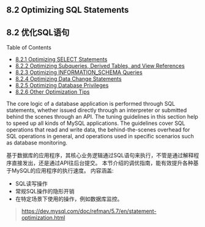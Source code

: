 ## 8.2 Optimizing SQL Statements

## 8.2 优化SQL语句


Table of Contents

- [8.2.1 Optimizing SELECT Statements](./8.2.1-select-optimization.md)
- [8.2.2 Optimizing Subqueries, Derived Tables, and View References](./8.2.2-subquery-optimization.md)
- [8.2.3 Optimizing INFORMATION_SCHEMA Queries](./8.2.3-information-schema-optimization.md)
- [8.2.4 Optimizing Data Change Statements](./8.2.4-data-change-optimization.md)
- [8.2.5 Optimizing Database Privileges](./8.2.5-permission-optimization.md)
- [8.2.6 Other Optimization Tips](./8.2.6-miscellaneous-optimization-tips.md)


The core logic of a database application is performed through SQL statements, whether issued directly through an interpreter or submitted behind the scenes through an API. The tuning guidelines in this section help to speed up all kinds of MySQL applications. The guidelines cover SQL operations that read and write data, the behind-the-scenes overhead for SQL operations in general, and operations used in specific scenarios such as database monitoring.

基于数据库的应用程序，其核心业务逻辑通过SQL语句来执行，不管是通过解释程序直接发出，还是通过API往后台提交。
本节介绍的调优指南，能有效提升各种基于MySQL的应用程序的执行速度。
内容涵盖:

- SQL读写操作
- 常规SQL操作的隐形开销
- 在特定场景下使用的操作，例如数据库监控。


> https://dev.mysql.com/doc/refman/5.7/en/statement-optimization.html
